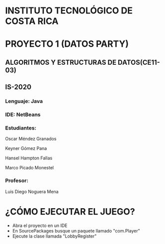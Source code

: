 # INSTITUTO TECNOLÓGICO DE COSTA RICA
# PROYECTO 1 (DATOS PARTY)
## ALGORITMOS Y ESTRUCTURAS DE DATOS(CE11-03)
## IS-2020


### Lenguaje: Java
### IDE: NetBeans


### Estudiantes:

Oscar Méndez Granados

Keyner Gómez Pana

Hansel Hampton Fallas

Marco Picado Monestel

### Profesor:

Luis Diego Noguera Mena


# ¿CÓMO EJECUTAR EL JUEGO?

* Abra el proyecto en un IDE
* En SourcePackages busque un paquete llamado "com.Player"
* Ejecute la clase llamada "LobbyRegister"

